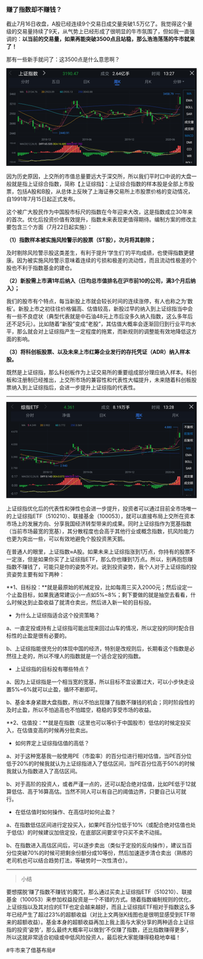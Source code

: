 ### 赚了指数却不赚钱？

截止7月16日收盘，A股已经连续9个交易日成交量突破1.5万亿了。我觉得这个量级的交易量持续了9天，从气势上已经形成了很明显的牛市氛围了，但如我一直强调的：**以当前的交易量，如果再能突破3500点且站稳，那么浩浩荡荡的牛市就来了！**

那有一些新手就问了：这3500点是什么意思啊？

![上综](../img/szzz-info-1.jpg)

因为历史原因，上交所的市值总量要远大于深交所，所以我们平时口中说的大盘一般就是指上证综合指数，简称【上证综指】：上证综合指数的样本股是全部上市股票，包括A股和B股，从总体上反映了上海证券交易所上市股票价格的变动情况，自1991年7月15日起正式发布。

这个被广大股民作为中国股市标尺的指数在今年迎来大改，这是指数成立30年来的首次。优化后投资价值有效提升，指数未来表现更值得期待。编制方案的修改主要包含三个方面（7月22日起实施）：

**（1）指数样本被实施风险警示的股票（ST股），次月将其剔除；**

及时剔除风险警示股这类差生，有利于提升‘学生们’的平均成绩，也使得指数更健康。因为被实施风险警示意味着连续的亏损和极差的流动性，而且流动性极差的个股也不利于指数基金的建仓。

**（2）新股需上市满1年后纳入（日均总市值排名在沪市前10的公司，满3个月后纳入）；**

我们的股市有个特点，每当新股上市就会较长时间的连续涨停，有人也称之为‘数板’。新股上市之初往往价格偏高、估值较高，新股过早的纳入到上证综指当中会有一些不良症状（典型代表就是中石油48元上市后没多久纳入指数，这么多年后还不足5元）。比如随着“新股”变成“老股”，其估值大概率会逐渐回归到行业平均水平，那么就会对上证综指产生一定程度的拖累，而新规则的调整能有效地降低这方面的影响。

**（3）将科创板股票、以及未来上市红筹企业发行的存托凭证（ADR）纳入样本股。**

既然是上证综指，那么科创板作为上证交易所的重要组成部分理应纳入样本。科创板和注册制已经推出，上交所市场的兼容性和代表性大幅提升，未来随着科创板股票纳入到上证综指后，会进一步提升上证综指的代表性。

---

![上综ETF](../img/szzz-info-2.jpg)

上证综指优化后的代表性和弹性也会进一步提升，投资者可以通过目前全市场唯一的上证综指ETF（510210）、联接基金（100053），就可以直接布局上交所在资本市场上的发展方向、分享我国经济转型带来的成果。同时上证综指作为宽基指数（当前市场最宽的宽基），其分散程度也会高于其他行业或概念指数，抗风险能力也更为突出一些，可以有效地避免个股投资黑天鹅。

在普通人的眼里，上证指数≈A股。如果未来上证综指涨到1万点，你持有的股票不一定涨，但是如果你买了上证综指ETF，那么你也赚到1万点。所以，别再抱怨赚指数不赚钱了，可能只是你的姿势不对。说到投资姿势，我个人对于上证综指的投资姿势主要有如下两种：

**1、目标投：**就是最原始的机械定投，比如每周三买入2000元；然后设定一个止盈目标，如果我通常建议小一点如5%~8%；剩下要做的就是抽空去看看，什么时候达到止盈收益了就清仓卖出，然后进入新一轮的目标投。

- 为什么上证综指适合这个投资策略？

a、一直定投或持有上证综指可能出现来回过山车的情况，所以定投的同时配合目标性的止盈是很有必要的。

b、上证综指能很充分的体现中国的经济，特别是改规则后，长期看这个指数是必然往上走的，所以不埋人的指数就是一个适合定投的指数。

- 上证综指的目标投有哪些特点？

a、因为上证综指是一个相当宽的宽基，所以目标不宜设置过大，可以小步快走设置5%~6%就可以止盈，循环不断即可。

b、基金本身紧跟大盘指数，所以不怕出现赚了指数不赚钱的机会；同时阶段性的及时止盈，所以不怕追高也不怕踏空，稳稳的享受市场的收益。

**2、估值投：**就是在指数（这里也可以等价于中国股市）低估的时候定投买入，在估值变高的时候再分批卖出。

- 如何界定上证综指估值的高低？

a、对于这种宽基我一般使用PE（市盈率）的百分位进行相对估值，当PE百分位低于20%的时候我就认为上证综指进入了低估区间，当PE百分位高于50%的时候我就认为指数进入了高估区间。

b、对于高阶的投资人，或者严谨一点的，还可以配合绝对估值，比如PE低于12就算低估、高于16算高估。当然不同人可以有自己的阈值边界，只要自己认可就行。

- 在低估值时如何操作、在高估时如何止盈？

a、在指数低估区间进行定投买入，如果PE百分位低于10%（或配合绝对估值也处于低估）的时候建议加倍定投，在底部区间要坚守只买不卖不动摇。

b、在指数进入高估区间后，可以逐步卖出（类似于定投的反向操作），建议当百分位突破70%的时候可把剩余份额分成10等份，然后加速逐步清仓卖出（熟练的老司机也可以结合趋势打法，等破势时一次性清仓）。

---

> 小结

要想摆脱‘赚了指数不赚钱’的魔咒，那么通过买卖上证综指ETF（510210）、联接基金（100053）来参加权益投资是一个不错的方式。随着指数编制规则的优化，上证综指以及其对应的ETF也定会越来越好，而且上证综指ETF相对于指数这么多年已经产生了超过23%的超额收益（对比上文两张K线图也是很明显感受到ETF带来的超额收益）。基金本身的超额收益再加上我上面与大家分享的两种适合上证综指的投资‘姿势’，那么最终大概率可以做到‘不仅赚了指数，还比指数赚得更多’，所以这就非常适合初级或中低风险投资人，最后祝大家能赚得稳稳地幸福！






























 #牛市来了借基布局#